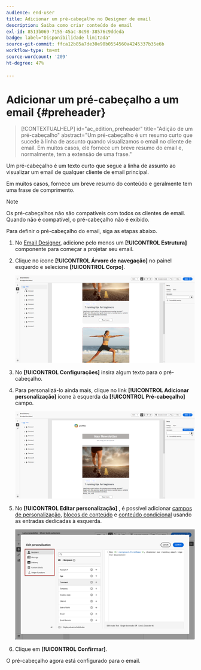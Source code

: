 ```yaml
---
audience: end-user
title: Adicionar um pré-cabeçalho no Designer de email
description: Saiba como criar conteúdo de email
exl-id: 8513b069-7155-45ac-8c98-38576c9ddeda
badge: label="Disponibilidade limitada"
source-git-commit: ffca12b85a7de30e90b0554560a4245337b35e6b
workflow-type: tm+mt
source-wordcount: '209'
ht-degree: 47%

---
```


# Adicionar um pré-cabeçalho a um email {#preheader}

>[!CONTEXTUALHELP]
>id="ac_edition_preheader"
>title="Adição de um pré-cabeçalho"
>abstract="Um pré-cabeçalho é um resumo curto que sucede à linha de assunto quando visualizamos o email no cliente de email. Em muitos casos, ele fornece um breve resumo do email e, normalmente, tem a extensão de uma frase."

Um pré-cabeçalho é um texto curto que segue a linha de assunto ao visualizar um email de qualquer cliente de email principal.

Em muitos casos, fornece um breve resumo do conteúdo e geralmente tem uma frase de comprimento.

>[!NOTE]
>
>Os pré-cabeçalhos não são compatíveis com todos os clientes de email. Quando não é compatível, o pré-cabeçalho não é exibido.

Para definir o pré-cabeçalho do email, siga as etapas abaixo.

1. No [Email Designer](create-email-content.md), adicione pelo menos um **[!UICONTROL Estrutura]** componente para começar a projetar seu email.

1. Clique no ícone **[!UICONTROL Árvore de navegação]** no painel esquerdo e selecione **[!UICONTROL Corpo]**.

   ![](assets/preheader_body.png)

1. No **[!UICONTROL Configurações]** insira algum texto para o pré-cabeçalho.

1. Para personalizá-lo ainda mais, clique no link **[!UICONTROL Adicionar personalização]** ícone à esquerda da **[!UICONTROL Pré-cabeçalho]** campo.

   ![](assets/preheader_body_settings.png)

1. No **[!UICONTROL Editar personalização]** , é possível adicionar [campos de personalização](../personalization/personalize.md), [blocos de conteúdo](../personalization/content-blocks.md) e [conteúdo condicional](../personalization/conditions.md) usando as entradas dedicadas à esquerda.

   ![](assets/preheader_body_personalization.png)

1. Clique em **[!UICONTROL Confirmar]**.

O pré-cabeçalho agora está configurado para o email.
